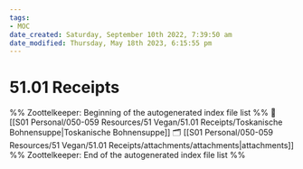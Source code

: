 ```yaml
---
tags: 
- MOC
date_created: Saturday, September 10th 2022, 7:39:50 am
date_modified: Thursday, May 18th 2023, 6:15:55 pm
---
```

# 51.01 Receipts



%% Zoottelkeeper: Beginning of the autogenerated index file list  %%
📄 [[S01 Personal/050-059 Resources/51 Vegan/51.01 Receipts/Toskanische Bohnensuppe|Toskanische Bohnensuppe]]
🗂️ [[S01 Personal/050-059 Resources/51 Vegan/51.01 Receipts/attachments/attachments|attachments]]
%% Zoottelkeeper: End of the autogenerated index file list  %%

